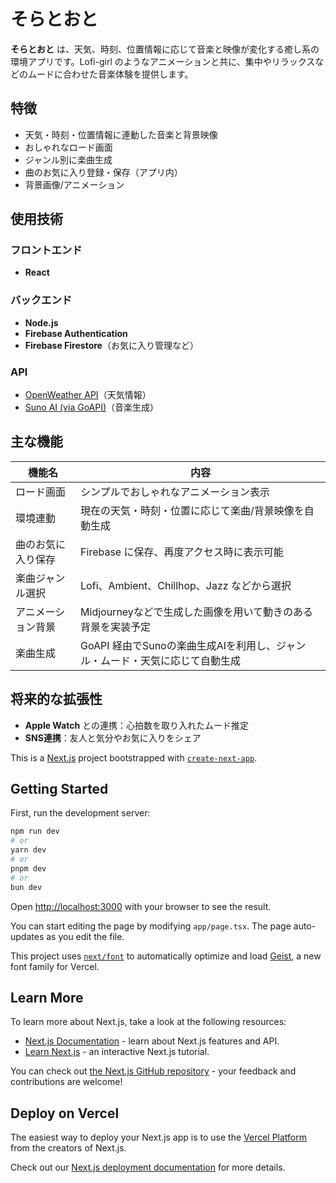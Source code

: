 # そらとおと

**そらとおと** は、天気、時刻、位置情報に応じて音楽と映像が変化する癒し系の環境アプリです。Lofi-girl のようなアニメーションと共に、集中やリラックスなどのムードに合わせた音楽体験を提供します。

## 特徴

- 天気・時刻・位置情報に連動した音楽と背景映像
- おしゃれなロード画面
- ジャンル別に楽曲生成
- 曲のお気に入り登録・保存（アプリ内）
- 背景画像/アニメーション

## 使用技術

### フロントエンド
- **React**

### バックエンド
- **Node.js**
- **Firebase Authentication**
- **Firebase Firestore**（お気に入り管理など）

### API
- [OpenWeather API](https://openweathermap.org/api)（天気情報）
- [Suno AI (via GoAPI)](https://goapi.ai/suno-api)（音楽生成）

## 主な機能

| 機能名             | 内容                                                                 |
|------------------|----------------------------------------------------------------------|
| ロード画面         | シンプルでおしゃれなアニメーション表示                                      |
| 環境連動           | 現在の天気・時刻・位置に応じて楽曲/背景映像を自動生成                             |
| 曲のお気に入り保存   | Firebase に保存、再度アクセス時に表示可能                                       |
| 楽曲ジャンル選択     | Lofi、Ambient、Chillhop、Jazz などから選択                                          |
| アニメーション背景   | Midjourneyなどで生成した画像を用いて動きのある背景を実装予定             |
| 楽曲生成           | GoAPI 経由でSunoの楽曲生成AIを利用し、ジャンル・ムード・天気に応じて自動生成               |

## 将来的な拡張性

- **Apple Watch** との連携：心拍数を取り入れたムード推定
- **SNS連携**：友人と気分やお気に入りをシェア

This is a [Next.js](https://nextjs.org) project bootstrapped with [`create-next-app`](https://nextjs.org/docs/app/api-reference/cli/create-next-app).

## Getting Started

First, run the development server:

```bash
npm run dev
# or
yarn dev
# or
pnpm dev
# or
bun dev
```

Open [http://localhost:3000](http://localhost:3000) with your browser to see the result.

You can start editing the page by modifying `app/page.tsx`. The page auto-updates as you edit the file.

This project uses [`next/font`](https://nextjs.org/docs/app/building-your-application/optimizing/fonts) to automatically optimize and load [Geist](https://vercel.com/font), a new font family for Vercel.

## Learn More

To learn more about Next.js, take a look at the following resources:

- [Next.js Documentation](https://nextjs.org/docs) - learn about Next.js features and API.
- [Learn Next.js](https://nextjs.org/learn) - an interactive Next.js tutorial.

You can check out [the Next.js GitHub repository](https://github.com/vercel/next.js) - your feedback and contributions are welcome!

## Deploy on Vercel

The easiest way to deploy your Next.js app is to use the [Vercel Platform](https://vercel.com/new?utm_medium=default-template&filter=next.js&utm_source=create-next-app&utm_campaign=create-next-app-readme) from the creators of Next.js.

Check out our [Next.js deployment documentation](https://nextjs.org/docs/app/building-your-application/deploying) for more details.

